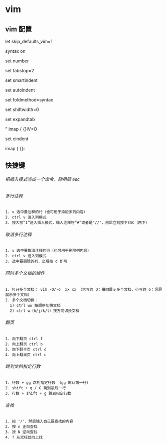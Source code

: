# vim

## vim 配置
  
  let skip_defaults_vim=1
  
  syntax on
  
  set number
  
  set tabstop=2
  
  set smartindent
  
  set autoindent
  
  set foldmethod=syntax
  
  set shiftwidth=0
  
  set expandtab
  
  " imap { {}<ESC>i<CR><ESC>V<O
  
  set cindent
  
  imap { {}<ESC>i


## 快捷键

###### 把插入模式当成一个命令，随用随 esc

###### 多行注释
    1. v 选中要注释的行（也可用于添加多列内容）
    2. ctrl v 进入列模式
    3. 按大写“I”进入插入模式，输入注释符“#”或者是"//"，然后立刻按下ESC（两下）

###### 取消多行注释
    1. v 选中要取消注释的行（也可用于删除列内容）
    2. ctrl v 进入列模式
    3. 选中要删除的列，之后按 d 即可

###### 同时多个文档的操作
    1. 打开多个文档： vim -O/-o  xx xx （大写的 O：横向展示多个文档，小写的 o：竖屏展示多个文档）
    2. 多个文档切换：
      1) ctrl ww 按顺序切换文档
      2) ctrl w（h/j/k/l）按方向切换文档
 
###### 翻页
    1. 向下翻页 ctrl f
    2. 向上翻页 ctrl b
    3. 向下翻半页 ctrl d
    4. 向上翻半页 ctrl u

###### 跳到文档指定行数
    1. 行数 + gg 跳到指定行数 （gg 默认第一行）
    2. shift + g / G 跳到最后一行
    3. 行数 + shift + g 跳到指定行数

###### 查找
    1. 按 '/'，然后输入自己要查找的内容
    2. 按 n 正向查找
    3. 按 N 逆向查找
    4. ? 从光标处向上找

